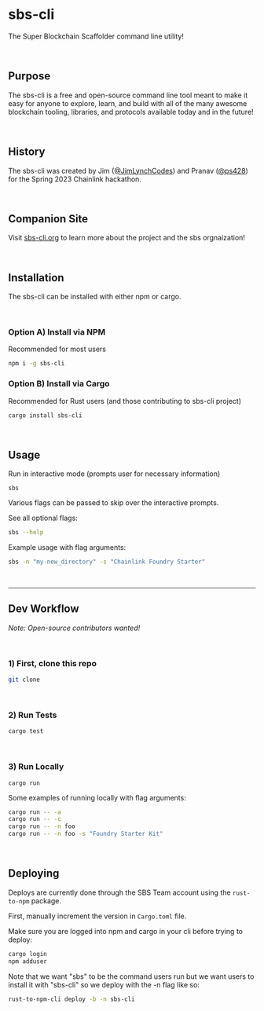 # sbs-cli

The Super Blockchain Scaffolder command line utility!

<br/>

## Purpose
The sbs-cli is a free and open-source command line tool meant to make it easy for anyone to explore, learn, and build with all of the many awesome blockchain tooling, libraries, and protocols available today and in the future!

<br/>

## History
The sbs-cli was created by Jim ([@JimLynchCodes](https://github.com/orgs/Super-Blockchain-Scaffolder/people/JimLynchCodes)) and Pranav ([@ps428](https://github.com/ps428)) for the Spring 2023 Chainlink hackathon. 

<br/>

## Companion Site
Visit [sbs-cli.org](https://sbs-cli.org) to learn more about the project and the sbs orgnaization!

<br/>

## Installation

The sbs-cli can be installed with either npm or cargo.

<br/>

### Option A) Install via NPM 
Recommended for most users
```sh
npm i -g sbs-cli
```

### Option B) Install via Cargo
Recommended for Rust users (and those contributing to sbs-cli project)
```sh
cargo install sbs-cli
```

<br/>

## Usage

Run in interactive mode (prompts user for necessary information)
```
sbs
```

Various flags can be passed to skip over the interactive prompts.

See all optional flags:
```sh
sbs --help
```

Example usage with flag arguments:
```sh
sbs -n "my-new_directory" -s "Chainlink Foundry Starter"
```
<br/>

---

## Dev Workflow
_Note: Open-source contributors wanted!_

<br/>

### 1) First, clone this repo
```bash
git clone 
```

<br/>

### 2) Run Tests
```bash
cargo test
```

<br/>

### 3) Run Locally
```
cargo run
```

Some examples of running locally with flag arguments:
```bash
cargo run -- -a
cargo run -- -c
cargo run -- -n foo
cargo run -- -n foo -s "Foundry Starter Kit"
```

<br/>

## Deploying

Deploys are currently done through the SBS Team account using the `rust-to-npm` package.

First, manually increment the version in `Cargo.toml` file.

Make sure you are logged into npm and cargo in your cli before trying to deploy:
```sh
cargo login
npm adduser
```

Note that we want "sbs" to be the command users run but we want users to install it with "sbs-cli" so we deploy with the -n flag like so:
```sh
rust-to-npm-cli deploy -b -n sbs-cli
```